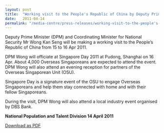 ```yaml
---
layout: post
title:  "Working visit to the People's Republic of China by Deputy Prime Minister and Coordinating Minister for National Security Wong Kan Seng"
date:   2011-04-14
permalink: "/media-centre/press-releases/working-visit-to-the-people's-republic-of-china-by-dpm-wong-kan-seng"
---
```


Deputy Prime Minister (DPM) and Coordinating Minister for National Security Mr Wong Kan Seng will be making a working visit to the People’s Republic of China from 15 to 16 Apr 2011.

DPM Wong will officiate at Singapore Day 2011 at Pudong, Shanghai on 16 Apr. About 4,000 Overseas Singaporeans are expected to attend the event. DPM Wong will also attend an evening reception for partners of the Overseas Singaporean Unit (OSU).

Singapore Day is a signature event of the OSU to engage Overseas Singaporeans and help them stay connected with home and with their fellow Singaporeans.

During the visit, DPM Wong will also attend a local industry event organised by DBS Bank.

**National Population and Talent Division
14 April 2011**

[Download as PDF](https://github.com/isomerpages/isomerpages-stratgroup/raw/master/images/Press%20Release%20images/working-visit-to-the-people's-republic-of-china-by-dpm-wong-kan-seng.pdf)
